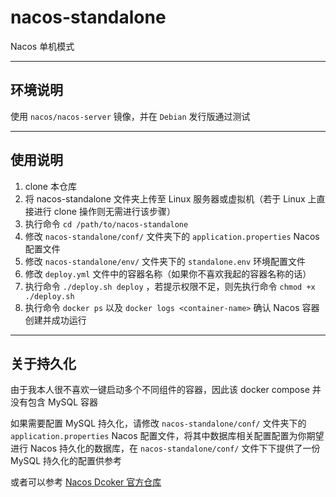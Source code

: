 # nacos-standalone

Nacos 单机模式

------

## 环境说明

使用 `nacos/nacos-server` 镜像，并在 `Debian` 发行版通过测试

------

## 使用说明

1. clone 本仓库
2. 将 nacos-standalone 文件夹上传至 Linux 服务器或虚拟机（若于 Linux 上直接进行 clone 操作则无需进行该步骤）
3. 执行命令 `cd /path/to/nacos-standalone` 
4. 修改 `nacos-standalone/conf/` 文件夹下的 `application.properties` Nacos 配置文件
5. 修改 `nacos-standalone/env/` 文件夹下的 `standalone.env` 环境配置文件
6. 修改 `deploy.yml` 文件中的容器名称（如果你不喜欢我起的容器名称的话）
7. 执行命令 `./deploy.sh deploy` ，若提示权限不足，则先执行命令 `chmod +x ./deploy.sh`
8. 执行命令 `docker ps` 以及 `docker logs <container-name>` 确认 Nacos 容器创建并成功运行

------

## 关于持久化

由于我本人很不喜欢一键启动多个不同组件的容器，因此该 docker compose 并没有包含 MySQL 容器

如果需要配置 MySQL 持久化，请修改 `nacos-standalone/conf/` 文件夹下的 `application.properties` Nacos 配置文件，将其中数据库相关配置配置为你期望进行 Nacos 持久化的数据库，在 `nacos-standalone/conf/` 文件下下提供了一份 MySQL 持久化的配置供参考

或者可以参考 [Nacos Dcoker 官方仓库](https://github.com/nacos-group/nacos-docker)